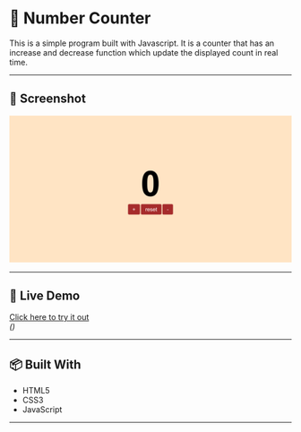 # 📝 Number Counter

This is a simple program built with Javascript. It is a counter that has an increase and decrease function which update the displayed count in real time.

---

## 📸 Screenshot

![Screenshot](/images/desktop%20screenshot.png)

---

## 🚀 Live Demo

[Click here to try it out](#)  
_()_

---

## 📦 Built With

- HTML5
- CSS3
- JavaScript

---
